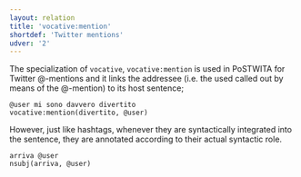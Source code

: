 ```yaml
---
layout: relation
title: 'vocative:mention'
shortdef: 'Twitter mentions'
udver: '2'
---
```


The specialization of `vocative`, `vocative:mention` is used in PoSTWITA for Twitter @-mentions and it links the addressee (i.e. the used called out by means of the @-mention) to its host sentence;

~~~ sdparse
@user mi sono davvero divertito 
vocative:mention(divertito, @user)
~~~

However, just like hashtags, whenever they are syntactically integrated into the sentence, they are annotated according to their actual syntactic role.


~~~ sdparse
arriva @user
nsubj(arriva, @user)
~~~
<!-- Interlanguage links updated Út zář 29 20:23:45 CEST 2020 -->
